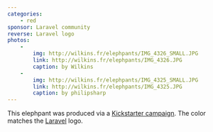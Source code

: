 ```yaml
---
categories:
    - red
sponsor: Laravel community
reverse: Laravel logo
photos:
    -
        img: http://wilkins.fr/elephpants/IMG_4326_SMALL.JPG
        link: http://wilkins.fr/elephpants/IMG_4326.JPG
        caption: by Wilkins
    -
        img: http://wilkins.fr/elephpants/IMG_4325_SMALL.JPG
        link: http://wilkins.fr/elephpants/IMG_4325.JPG
        caption: by philipsharp
---
```


This elephpant was produced via a [Kickstarter campaign](https://www.kickstarter.com/projects/1560940280/laravel-elephpant). The color matches the [Laravel](http://laravel.com/) logo.
